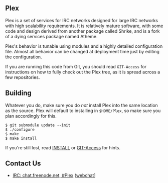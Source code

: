 ## Plex

Plex is a set of services for IRC networks designed for large IRC networks 
with high scalability requirements.  It is relatively mature software, with 
some code and design derived from another package called Shrike, and is a fork 
of a dying services package named Atheme.

Plex's behavior is tunable using modules and a highly detailed 
configuration file. Almost all behavior can be changed at deployment time just 
by editing the configuration.

If you are running this code from Git, you should read `GIT-Access` for 
instructions on how to fully check out the Plex tree, as it is spread 
across a few repositories.

## Building

Whatever you do, make sure you do *not* install Plex into the same location 
as the source. Plex will default to installing in `$HOME/Plex`, so make 
sure you plan accordingly for this.

    $ git submodule update --init
    $ ./configure
    $ make
    $ make install

If you're still lost, read [INSTALL](INSTALL) or [GIT-Access](GIT-Access) for 
hints.

## Contact Us
 * [IRC: chat.freenode.net, #Plex](ircs://chat.freenode.net:6697/Plex) ([webchat](https://kiwiirc.com/client/chat.freenode.net:+6697/Plex)]
